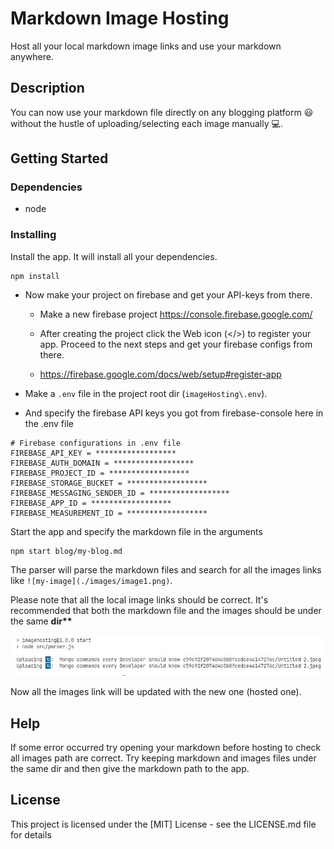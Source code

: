# Markdown Image Hosting

Host all your local markdown image links and use your markdown anywhere.

## Description

You can now use your markdown file directly on any blogging platform 😃 without the hustle of uploading/selecting each image manually 💻.

## Getting Started

### Dependencies

- node

### Installing

Install the app. It will install all your dependencies.

```
npm install
```

- Now make your project on firebase and get your API-keys from there.

  - Make a new firebase project https://console.firebase.google.com/

  - After creating the project click the Web icon (</>) to register your app. Proceed to the next steps and get your firebase configs from there.

  - https://firebase.google.com/docs/web/setup#register-app

- Make a `.env` file in the project root dir (`imageHosting\.env`).
- And specify the firebase API keys you got from firebase-console here in the .env file

```
# Firebase configurations in .env file
FIREBASE_API_KEY = ******************
FIREBASE_AUTH_DOMAIN = ******************
FIREBASE_PROJECT_ID = ******************
FIREBASE_STORAGE_BUCKET = ******************
FIREBASE_MESSAGING_SENDER_ID = ******************
FIREBASE_APP_ID = ******************
FIREBASE_MEASUREMENT_ID = ******************
```

Start the app and specify the markdown file in the arguments

```
npm start blog/my-blog.md
```

The parser will parse the markdown files and search for all the images links like `![my-image](./images/image1.png)`.

Please note that all the local image links should be correct. It's recommended that both the markdown file and the images should be under the same **dir\*\***

![output](./snap-output.jpg)

Now all the images link will be updated with the new one (hosted one).

## Help

If some error occurred try opening your markdown before hosting to check all images path are correct. Try keeping markdown and images files under the same dir and then give the markdown path to the app.

## License

This project is licensed under the [MIT] License - see the LICENSE.md file for details
